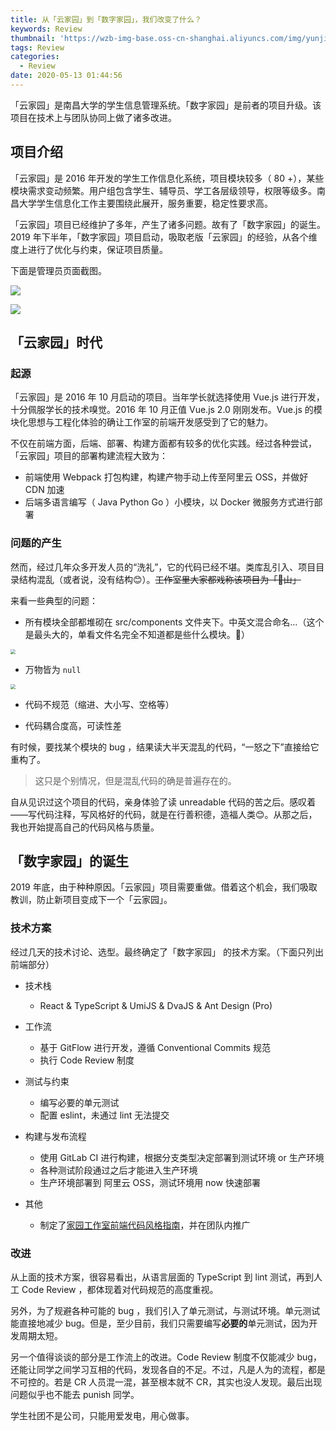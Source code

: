 ```yaml
---
title: 从「云家园」到「数字家园」，我们改变了什么？
keywords: Review
thumbnail: 'https://wzb-img-base.oss-cn-shanghai.aliyuncs.com/img/yunjiayuandaoshuzijiayuan.png'
tags: Review
categories:
  - Review
date: 2020-05-13 01:44:56
---
```


「云家园」是南昌大学的学生信息管理系统。「数字家园」是前者的项目升级。该项目在技术上与团队协同上做了诸多改进。

<!-- MORE -->

## 项目介绍

「云家园」是 2016 年开发的学生工作信息化系统，项目模块较多（ 80 +），某些模块需求变动频繁。用户组包含学生、辅导员、学工各层级领导，权限等级多。南昌大学学生信息化工作主要围绕此展开，服务重要，稳定性要求高。

「云家园」项目已经维护了多年，产生了诸多问题。故有了「数字家园」的诞生。2019 年下半年，「数字家园」项目启动，吸取老版「云家园」的经验，从各个维度上进行了优化与约束，保证项目质量。

下面是管理员页面截图。

![](https://wzb-img-base.oss-cn-shanghai.aliyuncs.com/img/IMG_20200513_002753.jpg)

![](https://wzb-img-base.oss-cn-shanghai.aliyuncs.com/img/20200513003111.png)

## 「云家园」时代

### 起源

「云家园」是 2016 年 10 月启动的项目。当年学长就选择使用 Vue.js 进行开发，十分佩服学长的技术嗅觉。2016 年 10 月正值 Vue.js 2.0 刚刚发布。Vue.js 的模块化思想与工程化体验的确让工作室的前端开发感受到了它的魅力。

不仅在前端方面，后端、部署、构建方面都有较多的优化实践。经过各种尝试，「云家园」项目的部署构建流程大致为：

+ 前端使用 Webpack 打包构建，构建产物手动上传至阿里云 OSS，并做好 CDN 加速
+ 后端多语言编写（ Java Python Go ）小模块，以 Docker 微服务方式进行部署

### 问题的产生

然而，经过几年众多开发人员的“洗礼”，它的代码已经不堪。类库乱引入、项目目录结构混乱（或者说，没有结构😊）。~~工作室里大家都戏称该项目为「💩山」~~

来看一些典型的问题：

+ 所有模块全部都堆砌在 src/components 文件夹下。中英文混合命名...（这个是最头大的，单看文件名完全不知道都是些什么模块。🤮）

<img src="https://wzb-img-base.oss-cn-shanghai.aliyuncs.com/img/20200513005728.png" style="zoom:50%;" />

+ 万物皆为 `null`

<img src="https://wzb-img-base.oss-cn-shanghai.aliyuncs.com/img/20200513010136.png" style="zoom:50%;" />

+ 代码不规范（缩进、大小写、空格等）

+ 代码耦合度高，可读性差

有时候，要找某个模块的 bug ，结果读大半天混乱的代码，“一怒之下”直接给它重构了。

> 这只是个别情况，但是混乱代码的确是普遍存在的。

自从见识过这个项目的代码，亲身体验了读 unreadable 代码的苦之后。感叹着——写代码注释，写风格好的代码，就是在行善积德，造福人类😊。从那之后，我也开始提高自己的代码风格与质量。

## 「数字家园」的诞生

2019 年底，由于种种原因。「云家园」项目需要重做。借着这个机会，我们吸取教训，防止新项目变成下一个「云家园」。

### 技术方案

经过几天的技术讨论、选型。最终确定了「数字家园」 的技术方案。（下面只列出前端部分）

+ 技术栈
  + React & TypeScript & UmiJS & DvaJS & Ant Design (Pro)
+ 工作流
  + 基于 GitFlow 进行开发，遵循 Conventional Commits 规范
  + 执行 Code Review 制度
+ 测试与约束
  + 编写必要的单元测试
  + 配置 eslint，未通过 lint 无法提交
+ 构建与发布流程
  + 使用 GitLab CI 进行构建，根据分支类型决定部署到测试环境 or 生产环境
  + 各种测试阶段通过之后才能进入生产环境
  + 生产环境部署到 阿里云 OSS，测试环境用 now 快速部署

+ 其他
  + 制定了[家园工作室前端代码风格指南](https://ncuhome.github.io/frontend-guide/)，并在团队内推广

### 改进

从上面的技术方案，很容易看出，从语言层面的 TypeScript 到 lint 测试，再到人工 Code Review ，都体现着对代码规范的高度重视。

另外，为了规避各种可能的 bug ，我们引入了单元测试，与测试环境。单元测试能直接地减少 bug。但是，至少目前，我们只需要编写**必要的**单元测试，因为开发周期太短。

另一个值得谈谈的部分是工作流上的改进。Code Review 制度不仅能减少 bug，还能让同学之间学习互相的代码，发现各自的不足。不过，凡是人为的流程，都是不可控的。若是 CR 人员混一混，甚至根本就不 CR，其实也没人发现。最后出现问题似乎也不能去 punish 同学。

学生社团不是公司，只能用爱发电，用心做事。

